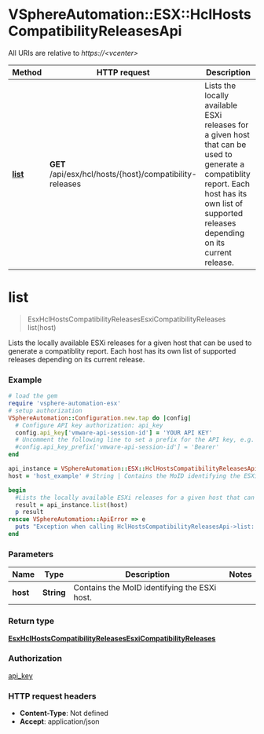 # VSphereAutomation::ESX::HclHostsCompatibilityReleasesApi

All URIs are relative to *https://&lt;vcenter&gt;*

Method | HTTP request | Description
------------- | ------------- | -------------
[**list**](HclHostsCompatibilityReleasesApi.md#list) | **GET** /api/esx/hcl/hosts/{host}/compatibility-releases | Lists the locally available ESXi releases for a given host that can be used to generate a compatiblity report. Each host has its own list of supported releases depending on its current release.


# **list**
> EsxHclHostsCompatibilityReleasesEsxiCompatibilityReleases list(host)

Lists the locally available ESXi releases for a given host that can be used to generate a compatiblity report. Each host has its own list of supported releases depending on its current release.

### Example
```ruby
# load the gem
require 'vsphere-automation-esx'
# setup authorization
VSphereAutomation::Configuration.new.tap do |config|
  # Configure API key authorization: api_key
  config.api_key['vmware-api-session-id'] = 'YOUR API KEY'
  # Uncomment the following line to set a prefix for the API key, e.g. 'Bearer' (defaults to nil)
  #config.api_key_prefix['vmware-api-session-id'] = 'Bearer'
end

api_instance = VSphereAutomation::ESX::HclHostsCompatibilityReleasesApi.new
host = 'host_example' # String | Contains the MoID identifying the ESXi host.

begin
  #Lists the locally available ESXi releases for a given host that can be used to generate a compatiblity report. Each host has its own list of supported releases depending on its current release.
  result = api_instance.list(host)
  p result
rescue VSphereAutomation::ApiError => e
  puts "Exception when calling HclHostsCompatibilityReleasesApi->list: #{e}"
end
```

### Parameters

Name | Type | Description  | Notes
------------- | ------------- | ------------- | -------------
 **host** | **String**| Contains the MoID identifying the ESXi host. | 

### Return type

[**EsxHclHostsCompatibilityReleasesEsxiCompatibilityReleases**](EsxHclHostsCompatibilityReleasesEsxiCompatibilityReleases.md)

### Authorization

[api_key](../README.md#api_key)

### HTTP request headers

 - **Content-Type**: Not defined
 - **Accept**: application/json



